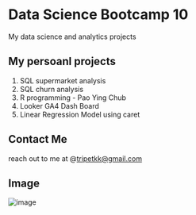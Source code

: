 # Data Science Bootcamp 10
My data science and analytics projects

## My persoanl projects

1. SQL supermarket analysis
2. SQL churn analysis
3. R programming - Pao Ying Chub
4. Looker GA4 Dash Board
5. Linear Regression Model using caret

## Contact Me
reach out to me at @tripetkk@gmail.com

## Image
![image](https://github.com/user-attachments/assets/6f65159d-d532-4495-a4b8-97022014d868)



